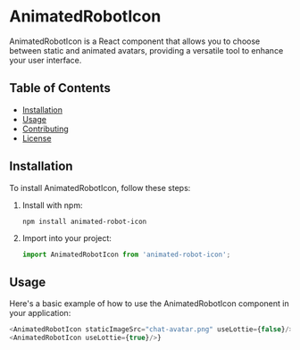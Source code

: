 # AnimatedRobotIcon

AnimatedRobotIcon is a React component that allows you to choose between static and animated avatars, providing a versatile tool to enhance your user interface.

## Table of Contents

- [Installation](#installation)
- [Usage](#usage)
- [Contributing](#contributing)
- [License](#license)

## Installation

To install AnimatedRobotIcon, follow these steps:

1. Install with npm:
    ```
    npm install animated-robot-icon
    ```

2. Import into your project:
    ```javascript
    import AnimatedRobotIcon from 'animated-robot-icon';
    ```

## Usage

Here's a basic example of how to use the AnimatedRobotIcon component in your application:

```javascript
<AnimatedRobotIcon staticImageSrc="chat-avatar.png" useLottie={false}/>}
<AnimatedRobotIcon useLottie={true}/>}
